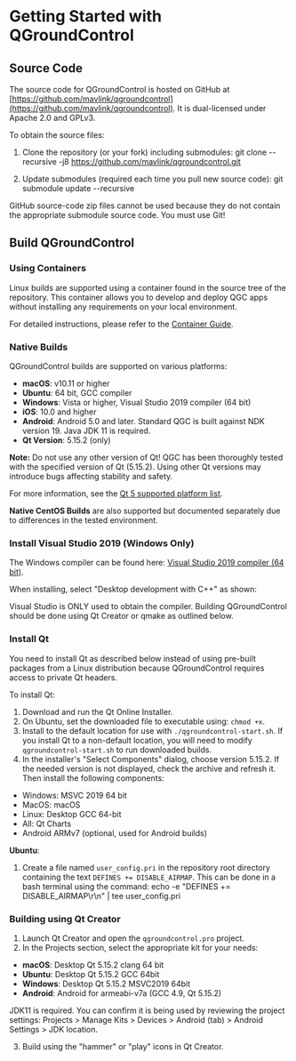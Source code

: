 # Getting Started with QGroundControl

## Source Code

The source code for QGroundControl is hosted on GitHub at [https://github.com/mavlink/qgroundcontrol](https://github.com/mavlink/qgroundcontrol). It is dual-licensed under Apache 2.0 and GPLv3.

To obtain the source files:

1. Clone the repository (or your fork) including submodules:
git clone --recursive -j8 https://github.com/mavlink/qgroundcontrol.git

2. Update submodules (required each time you pull new source code):
git submodule update --recursive


GitHub source-code zip files cannot be used because they do not contain the appropriate submodule source code. You must use Git!

## Build QGroundControl

### Using Containers

Linux builds are supported using a container found in the source tree of the repository. This container allows you to develop and deploy QGC apps without installing any requirements on your local environment.

For detailed instructions, please refer to the [Container Guide](#container-guide).

### Native Builds

QGroundControl builds are supported on various platforms:

- **macOS**: v10.11 or higher
- **Ubuntu**: 64 bit, GCC compiler
- **Windows**: Vista or higher, Visual Studio 2019 compiler (64 bit)
- **iOS**: 10.0 and higher
- **Android**: Android 5.0 and later. Standard QGC is built against NDK version 19. Java JDK 11 is required.
- **Qt Version**: 5.15.2 (only)

**Note:** Do not use any other version of Qt! QGC has been thoroughly tested with the specified version of Qt (5.15.2). Using other Qt versions may introduce bugs affecting stability and safety.

For more information, see the [Qt 5 supported platform list](#qt-5-supported-platform-list).

**Native CentOS Builds** are also supported but documented separately due to differences in the tested environment.

### Install Visual Studio 2019 (Windows Only)

The Windows compiler can be found here: [Visual Studio 2019 compiler (64 bit)](https://visualstudio.microsoft.com/visual-cpp-build-tools/).

When installing, select "Desktop development with C++" as shown:


Visual Studio is ONLY used to obtain the compiler. Building QGroundControl should be done using Qt Creator or qmake as outlined below.

### Install Qt

You need to install Qt as described below instead of using pre-built packages from a Linux distribution because QGroundControl requires access to private Qt headers.

To install Qt:

1. Download and run the Qt Online Installer.
2. On Ubuntu, set the downloaded file to executable using: `chmod +x`.
3. Install to the default location for use with `./qgroundcontrol-start.sh`. If you install Qt to a non-default location, you will need to modify `qgroundcontrol-start.sh` to run downloaded builds.
4. In the installer's "Select Components" dialog, choose version 5.15.2. If the needed version is not displayed, check the archive and refresh it. Then install the following components:
- Windows: MSVC 2019 64 bit
- MacOS: macOS
- Linux: Desktop GCC 64-bit
- All: Qt Charts
- Android ARMv7 (optional, used for Android builds)


**Ubuntu**:

1. Create a file named `user_config.pri` in the repository root directory containing the text `DEFINES += DISABLE_AIRMAP`. This can be done in a bash terminal using the command:
echo -e "DEFINES += DISABLE_AIRMAP\r\n" | tee user_config.pri


### Building using Qt Creator

1. Launch Qt Creator and open the `qgroundcontrol.pro` project.
2. In the Projects section, select the appropriate kit for your needs:
- **macOS**: Desktop Qt 5.15.2 clang 64 bit
- **Ubuntu**: Desktop Qt 5.15.2 GCC 64bit
- **Windows**: Desktop Qt 5.15.2 MSVC2019 64bit
- **Android**: Android for armeabi-v7a (GCC 4.9, Qt 5.15.2)

JDK11 is required. You can confirm it is being used by reviewing the project settings: Projects > Manage Kits > Devices > Android (tab) > Android Settings > JDK location.

3. Build using the "hammer" or "play" icons in Qt Creator.


